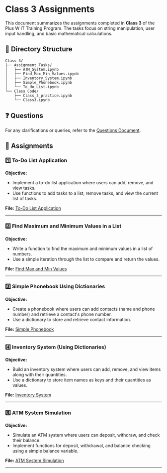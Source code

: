 # Class 3 Assignments

This document summarizes the assignments completed in **Class 3** of the Plus W IT Training Program. The tasks focus on string manipulation, user input handling, and basic mathematical calculations.

## 📂 Directory Structure
```
Class 3/
├── Assignment_Tasks/
│   ├── ATM_System.ipynb
│   ├── Find_Max_Min_Values.ipynb
│   ├── Inventory_System.ipynb
│   ├── Simple_Phonebook.ipynb
│   └── To_do_List.ipynb
└── Class Code/
    ├── Class_3_practice.ipynb
    └── Class3.ipynb
```

## ❓ Questions
For any clarifications or queries, refer to the [Questions Document](./Assignment_Class3.pdf).

## 📌 Assignments

### 1️⃣ To-Do List Application
**Objective:**
- Implement a to-do list application where users can add, remove, and view tasks.
- Use functions to add tasks to a list, remove tasks, and view the current list of tasks.

**File:** [To-Do List Application](./Assignment_Tasks/To_do_List.ipynb)

---

### 2️⃣ Find Maximum and Minimum Values in a List
**Objective:**
- Write a function to find the maximum and minimum values in a list of numbers.
- Use a simple iteration through the list to compare and return the values.

**File:** [Find Max and Min Values](./Assignment_Tasks/Find_Max_Min_Values.ipynb)

---

### 3️⃣ Simple Phonebook Using Dictionaries
**Objective:**
- Create a phonebook where users can add contacts (name and phone number) and retrieve a contact's phone number.
- Use a dictionary to store and retrieve contact information.

**File:** [Simple Phonebook](./Assignment_Tasks/Simple_Phonebook.ipynb)

---

### 4️⃣ Inventory System (Using Dictionaries)
**Objective:**
- Build an inventory system where users can add, remove, and view items along with their quantities.
- Use a dictionary to store item names as keys and their quantities as values.

**File:** [Inventory System](./Assignment_Tasks/Inventory_System.ipynb)

---

### 5️⃣ ATM System Simulation
**Objective:**
- Simulate an ATM system where users can deposit, withdraw, and check their balance.
- Implement functions for deposit, withdrawal, and balance checking using a simple balance variable.

**File:** [ATM System Simulation](./Assignment_Tasks/ATM_System.ipynb)

--- 